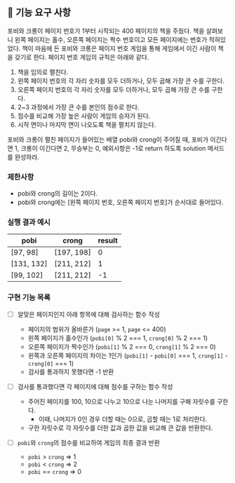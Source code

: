 ## 🚀 기능 요구 사항

포비와 크롱이 페이지 번호가 1부터 시작되는 400 페이지의 책을 주웠다. 책을 살펴보니 왼쪽 페이지는 홀수, 오른쪽 페이지는 짝수 번호이고 모든 페이지에는 번호가 적혀있었다. 책이 마음에 든 포비와 크롱은 페이지 번호 게임을 통해 게임에서 이긴 사람이 책을 갖기로 한다. 페이지 번호 게임의 규칙은 아래와 같다.

1. 책을 임의로 펼친다.
2. 왼쪽 페이지 번호의 각 자리 숫자를 모두 더하거나, 모두 곱해 가장 큰 수를 구한다.
3. 오른쪽 페이지 번호의 각 자리 숫자를 모두 더하거나, 모두 곱해 가장 큰 수를 구한다.
4. 2~3 과정에서 가장 큰 수를 본인의 점수로 한다.
5. 점수를 비교해 가장 높은 사람이 게임의 승자가 된다.
6. 시작 면이나 마지막 면이 나오도록 책을 펼치지 않는다.

포비와 크롱이 펼친 페이지가 들어있는 배열 pobi와 crong이 주어질 때, 포비가 이긴다면 1, 크롱이 이긴다면 2, 무승부는 0, 예외사항은 -1로 return 하도록 solution 메서드를 완성하라.

### 제한사항

- pobi와 crong의 길이는 2이다.
- pobi와 crong에는 [왼쪽 페이지 번호, 오른쪽 페이지 번호]가 순서대로 들어있다.

### 실행 결과 예시

| pobi       | crong      | result |
| ---------- | ---------- | ------ |
| [97, 98]   | [197, 198] | 0      |
| [131, 132] | [211, 212] | 1      |
| [99, 102]  | [211, 212] | -1     |

### 구현 기능 목록

- [ ] 알맞은 페이지인지 아래 항목에 대해 검사하는 함수 작성
  - 페이지의 범위가 올바른가 (`page` >= 1, `page` <= 400)
  - 왼쪽 페이지가 홀수인가 (`pobi[0]` % 2 === 1, `crong[0]` % 2 === 1)
  - 오른쪽 페이지가 짝수인가 (`pobi[1]` % 2 === 0, `crong[1]` % 2 === 0)
  - 왼쪽과 오른쪽 페이지의 차이는 1인가 (`pobi[1]` - `pobi[0]` === 1, `crong[1]` - `crong[0]` === 1)
  - 검사를 통과하지 못했다면 -1 반환

- [ ] 검사를 통과했다면 각 페이지에 대해 점수를 구하는 함수 작성
  - 주어진 페이지를 100, 10으로 나누고 10으로 나눈 나머지를 구해 자릿수를 구한다.
    - 이때, 나머지가 0인 경우 더할 때는 0으로, 곱할 때는 1로 처리한다.
  - 구한 자릿수로 각 자릿수를 더한 값과 곱한 값을 비교해 큰 값을 반환한다.

- [ ] `pobi`와 `crong`의 점수를 비교하여 게임의 최종 결과 반환
  - `pobi` > `crong` => 1
  - `pobi` < `crong` => 2
  - `pobi` == `crong` => 0